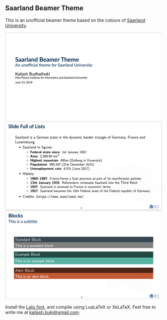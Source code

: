Saarland Beamer Theme
---------------------
This is an unofficial beamer theme based on the colours of [Saarland University][sic-link].

![screenshot1](images/sshot1.png) <!-- .element width="33%" --> ![screenshot2](images/sshot2.png) <!-- .element width="33%" --> ![screenshot3](images/sshot3.png) <!-- .element width="33%" -->

Install the [Lato font][lato-font-link], and compile using LuaLaTeX or XeLaTeX. Feel free to write me at [kailash.buki@gmail.com](mailto:kailash.buki@gmail.com).

[sic-link]: https://saarland-informatics-campus.de/
[lato-font-link]: https://fonts.google.com/specimen/Lato
